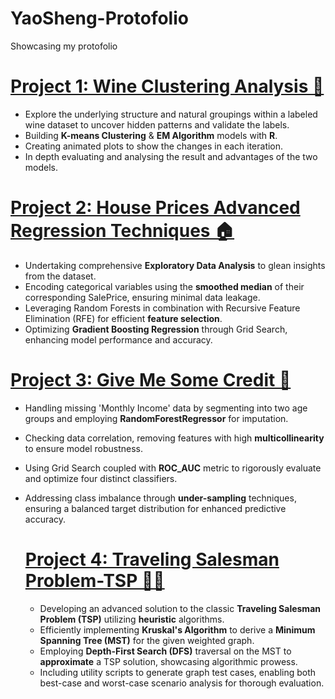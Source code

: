 # YaoSheng-Protofolio
Showcasing my protofolio

# [Project 1: Wine Clustering Analysis 🍷](https://github.com/YaoSheng-Yu/Wine_Cluster_Analysis)

-  Explore the underlying structure and natural groupings within a labeled wine dataset to uncover hidden patterns and validate the labels.
-  Building **K-means Clustering** & **EM Algorithm** models with **R**.
-  Creating animated plots to show the changes in each iteration.
-  In depth evaluating and analysing the result and advantages of the two models.

# [Project 2: House Prices Advanced Regression Techniques 🏠](https://github.com/YaoSheng-Yu/house-prices-advanced-regression-techniques)

- Undertaking comprehensive **Exploratory Data Analysis** to glean insights from the dataset.
- Encoding categorical variables using the **smoothed median** of their corresponding SalePrice, ensuring minimal data leakage.
- Leveraging Random Forests in combination with Recursive Feature Elimination (RFE) for efficient **feature selection**.
- Optimizing **Gradient Boosting Regression** through Grid Search, enhancing model performance and accuracy.

# [Project 3: Give Me Some Credit 🏦](https://github.com/YaoSheng-Yu/Give-Me-Some-Credit---predicting-due-delinquency)

- Handling missing 'Monthly Income' data by segmenting into two age groups and employing **RandomForestRegressor** for imputation.
- Checking data correlation, removing features with high **multicollinearity** to ensure model robustness.
- Using Grid Search coupled with **ROC_AUC** metric to rigorously evaluate and optimize four distinct classifiers.
- Addressing class imbalance through **under-sampling** techniques, ensuring a balanced target distribution for enhanced predictive accuracy.

  # [Project 4: Traveling Salesman Problem-TSP 👨‍💼](https://github.com/YaoSheng-Yu/Traveling-Salesman-Problem-TSP)

  - Developing an advanced solution to the classic **Traveling Salesman Problem (TSP)** utilizing **heuristic** algorithms.
  - Efficiently implementing **Kruskal's Algorithm** to derive a **Minimum Spanning Tree (MST)** for the given weighted graph.
  - Employing **Depth-First Search (DFS)** traversal on the MST to **approximate** a TSP solution, showcasing algorithmic prowess.
  - Including utility scripts to generate graph test cases, enabling both best-case and worst-case scenario analysis for thorough evaluation.
